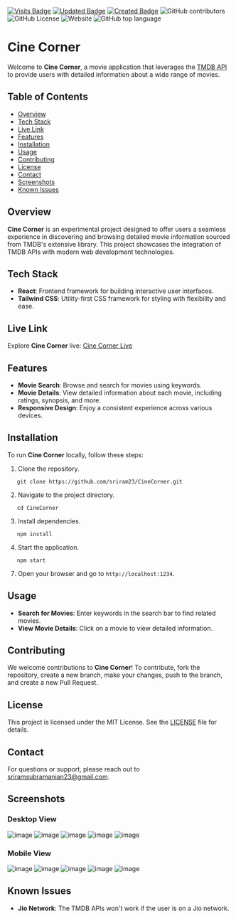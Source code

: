 [![Visits Badge](https://badges.pufler.dev/visits/sriram23/CineCorner)](https://badges.pufler.dev)
[![Updated Badge](https://badges.pufler.dev/updated/sriram23/CineCorner)](https://badges.pufler.dev)
[![Created Badge](https://badges.pufler.dev/created/sriram23/CineCorner)](https://badges.pufler.dev)
![GitHub contributors](https://img.shields.io/github/contributors/sriram23/CineCorner?labelColor=black&color=%233fb911)
![GitHub License](https://img.shields.io/github/license/sriram23/CineCorner?labelColor=black&color=%233fb911)
![Website](https://img.shields.io/website?url=https%3A%2F%2Fcine-corner.web.app&labelColor=black&color=%233fb911)
![GitHub top language](https://img.shields.io/github/languages/top/sriram23/CineCorner?color=%233fb911)

# Cine Corner

Welcome to **Cine Corner**, a movie application that leverages the [TMDB API](https://developer.themoviedb.org/docs/getting-started) to provide users with detailed information about a wide range of movies.

## Table of Contents

- [Overview](#overview)
- [Tech Stack](#tech-stack)
- [Live Link](#live-link)
- [Features](#features)
- [Installation](#installation)
- [Usage](#usage)
- [Contributing](#contributing)
- [License](#license)
- [Contact](#contact)
- [Screenshots](#screenshots)
- [Known Issues](#known-issues)

## Overview

**Cine Corner** is an experimental project designed to offer users a seamless experience in discovering and browsing detailed movie information sourced from TMDB's extensive library. This project showcases the integration of TMDB APIs with modern web development technologies.

## Tech Stack

- **React**: Frontend framework for building interactive user interfaces.
- **Tailwind CSS**: Utility-first CSS framework for styling with flexibility and ease.

## Live Link

Explore **Cine Corner** live: [Cine Corner Live](https://cine-corner.web.app/)

## Features

- **Movie Search**: Browse and search for movies using keywords.
- **Movie Details**: View detailed information about each movie, including ratings, synopsis, and more.
- **Responsive Design**: Enjoy a consistent experience across various devices.

## Installation

To run **Cine Corner** locally, follow these steps:

1. Clone the repository.
```
   git clone https://github.com/sriram23/CineCorner.git
```

2. Navigate to the project directory.
```
   cd CineCorner
```

3. Install dependencies.
```
   npm install
```

4. Start the application.
```
   npm start
```

7. Open your browser and go to `http://localhost:1234`.

## Usage

- **Search for Movies**: Enter keywords in the search bar to find related movies.
- **View Movie Details**: Click on a movie to view detailed information.

## Contributing

We welcome contributions to **Cine Corner**! To contribute, fork the repository, create a new branch, make your changes, push to the branch, and create a new Pull Request.

## License

This project is licensed under the MIT License. See the [LICENSE](LICENSE) file for details.

## Contact

For questions or support, please reach out to sriramsubramanian23@gmail.com.

## Screenshots

### Desktop View
![image](https://github.com/sriram23/CineCorner/assets/18396996/a9b82c9a-758a-46d5-aa1b-39e1c2c7d16a)
![image](https://github.com/sriram23/CineCorner/assets/18396996/51f52156-3082-4f4b-8fe2-59800ed183fb)
![image](https://github.com/sriram23/CineCorner/assets/18396996/602a05f7-c5a1-4bf2-a18e-d0119054b179)
![image](https://github.com/sriram23/CineCorner/assets/18396996/045290c5-bb2d-4d4d-a08d-614dacb8835e)
![image](https://github.com/sriram23/CineCorner/assets/18396996/4f207cbd-5701-4bb9-a674-b241c1c01d46)




### Mobile View
![image](https://github.com/sriram23/CineCorner/assets/18396996/3ca6c74e-4738-4690-8f0e-badd1588c220)
![image](https://github.com/sriram23/CineCorner/assets/18396996/f90a7242-dfc5-4771-b81c-edc41aa40212)
![image](https://github.com/sriram23/CineCorner/assets/18396996/64c617a8-b752-4b98-ad51-80c34c2e0d80)
![image](https://github.com/sriram23/CineCorner/assets/18396996/def44090-8976-4a3e-9659-240b6a673470)
![image](https://github.com/sriram23/CineCorner/assets/18396996/8759f9a2-dfa0-4261-a589-e1a267149c6a)

## Known Issues

- **Jio Network**: The TMDB APIs won't work if the user is on a Jio network.
